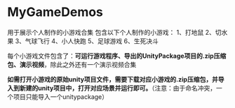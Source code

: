 # MyGameDemos
用于展示个人制作的小游戏合集
包含以下个人制作的小游戏：
1、打地鼠 2、切水果 3、气球飞行 4、小人快跑 5、足球游戏 6、生死决斗

每个小游戏文件包含了：**可运行游戏程序、导出的UnityPackage项目的.zip压缩包、演示视频**，除此之外还有一个演示视频合集

**如需打开小游戏的原始unity项目文件，需要下载对应小游戏的.zip压缩包，并导入到新建的unity项目中，打开对应场景并运行即可。**（注意：由于命名冲突，一个项目只能导入一个unitypackage）
